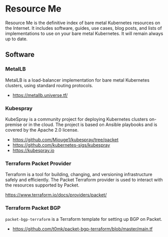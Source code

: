 # Resource Me

Resource Me is the definitive index of bare metal Kubernetes 
resources on the Internet. It includes software, guides, use cases, 
blog posts, and lists of implementations to use on your 
bare metal Kubernetes. It will remain always up to date.

## Software

### MetalLB

MetalLB is a load-balancer implementation for bare metal Kubernetes 
clusters, using standard routing protocols. 

* https://metallb.universe.tf/

### Kubespray

KubeSpray is a community project for deploying Kubernetes clusters on-premise 
or in the cloud. The project is based on Ansible playbooks and is covered by 
the Apache 2.0 license.

* https://github.com/Miouge1/kubespray/tree/packet
* https://github.com/kubernetes-sigs/kubespray
* https://kubespray.io

### Terraform Packet Provider

Terraform is a tool for building, changing, and versioning infrastructure safely and efficiently.
The Packet Terraform provider is used to interact with the resources 
supported by Packet. 

https://www.terraform.io/docs/providers/packet/

### Terraform Packet BGP

`packet-bgp-terraform` is a Terraform template for setting up BGP on Packet.

* https://github.com/t0mk/packet-bgp-terraform/blob/master/main.tf
